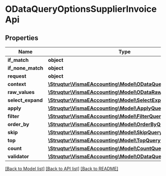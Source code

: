 # ODataQueryOptionsSupplierInvoiceApi

## Properties
Name | Type | Description | Notes
------------ | ------------- | ------------- | -------------
**if_match** | **object** |  | [optional] 
**if_none_match** | **object** |  | [optional] 
**request** | **object** |  | [optional] 
**context** | [**\Struqtur\VismaEAccounting\Model\ODataQueryContext**](ODataQueryContext.md) |  | [optional] 
**raw_values** | [**\Struqtur\VismaEAccounting\Model\ODataRawQueryOptions**](ODataRawQueryOptions.md) |  | [optional] 
**select_expand** | [**\Struqtur\VismaEAccounting\Model\SelectExpandQueryOption**](SelectExpandQueryOption.md) |  | [optional] 
**apply** | [**\Struqtur\VismaEAccounting\Model\ApplyQueryOption**](ApplyQueryOption.md) |  | [optional] 
**filter** | [**\Struqtur\VismaEAccounting\Model\FilterQueryOption**](FilterQueryOption.md) |  | [optional] 
**order_by** | [**\Struqtur\VismaEAccounting\Model\OrderByQueryOption**](OrderByQueryOption.md) |  | [optional] 
**skip** | [**\Struqtur\VismaEAccounting\Model\SkipQueryOption**](SkipQueryOption.md) |  | [optional] 
**top** | [**\Struqtur\VismaEAccounting\Model\TopQueryOption**](TopQueryOption.md) |  | [optional] 
**count** | [**\Struqtur\VismaEAccounting\Model\CountQueryOption**](CountQueryOption.md) |  | [optional] 
**validator** | [**\Struqtur\VismaEAccounting\Model\ODataQueryValidator**](ODataQueryValidator.md) |  | [optional] 

[[Back to Model list]](../README.md#documentation-for-models) [[Back to API list]](../README.md#documentation-for-api-endpoints) [[Back to README]](../README.md)


